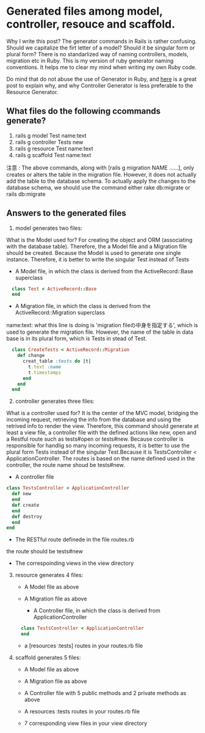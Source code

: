 # Generated files among model, controller, resouce and scaffold.

Why I write this post? The generator commands in Rails is rather confusing. Should we capitalize the firt letter of a model? Should it be singular form or plural form? There is no standarlized way of naming controllers, models, migration etc in Ruby. This is my version of ruby generator naming conventions. It helps me to clear my mind when writing my own Ruby code.

Do mind that do not abuse the use of Generator in Ruby, and [here](https://github.com/learn-co-curriculum/rails-generators-readme) is a great post to explain why, and why Controller Generator is less preferable to the Resource Generator.

## What files do the following ccommands generate?

1. rails g model Test name:text
2. rails g controller Tests new
3. rails g resource Test name:text
4. rails g scaffold Test name:text


注意 : The above commands, along with [rails g migration NAME ......], only creates or alters the table in the migration file. However, it does not actually add the table to the database schema. To actually apply the changes to the database schema, we should use the command either rake db:migrate or rails db:migrate

## Answers to the generated files

1. model generates two files:

  What is the Model used for? For creating the object and ORM (associating with the database table). Therefore, the a Model file and a Migration file should be created. Because the Model is used to generate one single instance. Therefore, it is better to write the singular Test instead of Tests

  * A Model file, in which the class is derived from the ActiveRecord::Base superclass

  ```ruby
    class Test < ActiveRecord::Base
    end
  ```

  * A Migration file, in which the class is derived from the ActiveRecord::Migration superclass

  name:text: what this line is doing is 'migration fileの中身を指定する', which is used to generate the migration file. However, the name of the table in data base is in its plural form, which is Tests in stead of Test.

  ```ruby
    class CreateTests < ActiveRecord::Migration
      def change
        creat_table :tests do |t|
          t.text :name
          t.timestamps
        end
      end
    end
  ```


2. controller generates three files:

  What is a controller used for? It is the center of the MVC model, bridging the incoming request, retrieving the info from the database and using the retrived info to render the view. Therefore, this command should generate at least a view file, a controller file with the defined actions like new, open and a Restful route such as tests#open or tests#new. Because controller is responsible for handlig so many incoming requests, it is better to use the plural form Tests instead of the singular Test.Because it is TestsController < ApplicationController. The routes is based on the name defined used in the controller, the route name shoud be tests#new.

* A controller file 

```ruby
class TestsController < ApplicationController
  def new
  end
  def create
  end
  def destroy
  end
end 
```

* The RESTful route definede in the file routes.rb

the route should be tests#new

* The correspoinding views in the view directory


3. resource generates 4 files:

    * A Model file as above

    * A Migration file as above

 	  * A Controller file, in which the class is derived from ApplicationController

 	```ruby
 	  class TestsController < ApplicationController
 	  end
 	```

 	* a [resources :tests] routes in your routes.rb file

4. scaffold generates 5 files:

 	* A Model file as above

 	* A Migration file as above

 	* A Controller file with 5 public methods and 2 private methods as above

 	* A resources :tests routes in your routes.rb file

 	* 7 corresponding view files in your view directory